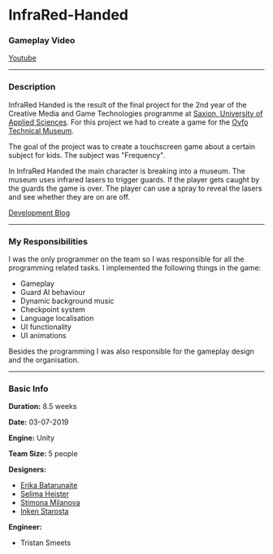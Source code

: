 # InfraRed-Handed

### Gameplay Video
[Youtube](https://youtu.be/OkAf1uGwUww)

---
### Description
InfraRed Handed is the result of the final project for the 2nd year of the Creative Media and Game Technologies programme at [Saxion, University of Applied Sciences][5]. For this project we had to create a game for the [Oyfo Technical Museum][6]. 

The goal of the project was to create a touchscreen game about a certain subject for kids. The subject was "Frequency".

In InfraRed Handed the main character is breaking into a museum. The museum uses infrared lasers to trigger guards. If the player gets caught by the guards the game is over. The player can use a spray to reveal the lasers and see whether they are on are off.

[Development Blog][7]

---
### My Responsibilities
I was the only programmer on the team so I was responsible for all the programming related tasks.
I implemented the following things in the game:
- Gameplay
- Guard AI behaviour
- Dynamic background music
- Checkpoint system
- Language localisation
- UI functionality
- UI animations

Besides the programming I was also responsible for the gameplay design and the organisation.

---
### Basic Info
**Duration:**
8.5 weeks

**Date:** 03-07-2019

**Engine:**
Unity

**Team Size:**
5 people

**Designers:**
- [Erika Batarunaite][2]
- [Selima Heister][4]
- [Stimona Milanova][3]
- [Inken Starosta][9]

**Engineer:**
- Tristan Smeets

[2]: https://www.artstation.com/eriminati
[3]: https://www.artstation.com/milva
[4]: https://www.artstation.com/selimahei
[5]: https://www.saxion.edu/programmes/bachelor/creative-media-and-game-technologies
[6]: https://www.oyfo.nl/
[7]: https://brocknoeyes99.tumblr.com/page/2
[8]: https://github.com/TristanSmeets/InfraRed-Handed/tree/master/Scripts
[9]: https://inkenstarosta.com/
